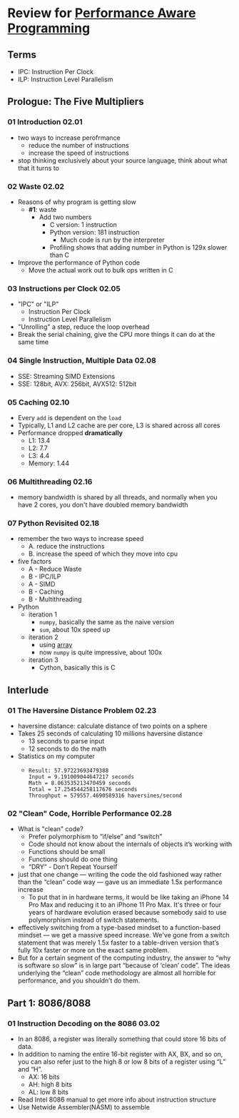# Review for [Performance Aware Programming](https://www.computerenhance.com/p/table-of-contents)

## Terms

- IPC: Instruction Per Clock
- ILP: Instruction Level Parallelism

## Prologue: The Five Multipliers

### 01 Introduction 02.01

- two ways to increase perofrmance
  - reduce the number of instructions
  - increase the speed of instructions
- stop thinking exclusively about your source language, think about what that it turns to

### 02 Waste 02.02

- Reasons of why program is getting slow
  - **#1**: waste
    - Add two numbers
      - C version: 1 instruction
      - Python version: 181 instruction
        - Much code is run by the interpreter
      - Profiling shows that adding number in Python is 129x slower than C
- Improve the performance of Python code
  - Move the actual work out to bulk ops written in C

### 03 Instructions per Clock 02.05

- "IPC" or "ILP"
  - Instruction Per Clock
  - Instruction Level Parallelism
- "Unrolling" a step, reduce the loop overhead
- Break the serial chaining, give the CPU more things it can do at the same time

### 04 Single Instruction, Multiple Data 02.08

- SSE: Streaming SIMD Extensions
- SSE: 128bit, AVX: 256bit, AVX512: 512bit

### 05 Caching 02.10

- Every `add` is dependent on the `load`
- Typically, L1 and L2 cache are per core, L3 is shared across all cores
- Performance dropped **dramatically**
  - L1: 13.4
  - L2: 7.7
  - L3: 4.4
  - Memory: 1.44

### 06 Multithreading 02.16

- memory bandwidth is shared by all threads, and normally when you have 2 cores, you don't have doubled memory bandwidth

### 07 Python Revisited 02.18

- remember the two ways to increase speed
  - A. reduce the instructions
  - B. increase the speed of which they move into cpu
- five factors
  - A - Reduce Waste
  - B - IPC/ILP
  - A - SIMD
  - B - Caching
  - B - Multithreading
- Python
  - iteration 1
    - `numpy`, basically the same as the naive version
    - `sum`, about 10x speed up
  - iteration 2
    - using [array](https://docs.python.org/3/library/array.html)
    - now `numpy` is quite impressive, about 100x
  - iteration 3
    - Cython, basically this is C

## Interlude

### 01 The Haversine Distance Problem 02.23

- haversine distance: calculate distance of two points on a sphere
- Takes 25 seconds of calculating 10 millions haversine distance
  - 13 seconds to parse input
  - 12 seconds to do the math
- Statistics on my computer
  - ```
    Result: 57.97223693479388
    Input = 9.191009044647217 seconds
    Math = 8.063535213470459 seconds
    Total = 17.254544258117676 seconds
    Throughput = 579557.4690589316 haversines/second
    ```

### 02 "Clean" Code, Horrible Performance 02.28

- What is "clean" code?
  - Prefer polymorphism to “if/else” and “switch”
  - Code should not know about the internals of objects it’s working with
  - Functions should be small
  - Functions should do one thing
  - “DRY” - Don’t Repeat Yourself
- just that one change — writing the code the old fashioned way rather than the “clean” code way — gave us an immediate 1.5x performance increase
  - To put that in in hardware terms, it would be like taking an iPhone 14 Pro Max and reducing it to an iPhone 11 Pro Max. It's three or four years of hardware evolution erased because somebody said to use polymorphism instead of switch statements.
- effectively switching from a type-based mindset to a function-based mindset — we get a massive speed increase. We've gone from a switch statement that was merely 1.5x faster to a table-driven version that’s fully 10x faster or more on the exact same problem.
- But for a certain segment of the computing industry, the answer to “why is software so slow” is in large part “because of ‘clean’ code”. The ideas underlying the “clean” code methodology are almost all horrible for performance, and you shouldn’t do them.

## Part 1: 8086/8088

### 01 Instruction Decoding on the 8086 03.02

- In an 8086, a register was literally something that could store 16 bits of data.
- In addition to naming the entire 16-bit register with AX, BX, and so on, you can also refer just to the high 8 or low 8 bits of a register using “L” and “H”.
  - AX: 16 bits
  - AH: high 8 bits
  - AL: low 8 bits
- Read Intel 8086 manual to get more info about instruction structure
- Use Netwide Assembler(NASM) to assemble
